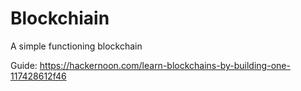 # Blockchiain
A simple functioning blockchain

Guide:
https://hackernoon.com/learn-blockchains-by-building-one-117428612f46

